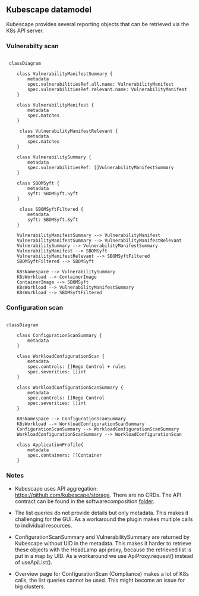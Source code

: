 ## Kubescape datamodel

Kubescape provides several reporting objects that can be retrieved via the K8s API server.

### Vulnerabilty scan

```mermaid

 classDiagram

    class VulnerabilityManifestSummary {
        metadata
        spec.vulnerabilitiesRef.all.name: VulnerabilityManifest
        spec.vulnerabilitiesRef.relevant.name: VulnerabilityManifest
    }

    class VulnerabilityManifest {
        metadata
        spec.matches
    }

     class VulnerabilityManifestRelevant {
        metadata
        spec.matches
    }

    class VulnerabilitySummary {
        metadata
        spec.vulnerabilitiesRef: []VulnerabilityManifestSummary
    }

    class SBOMSyft {
        metadata
        syft: SBOMSyft.Syft
    }

     class SBOMSyftFiltered {
        metadata
        syft: SBOMSyft.Syft
    }

    VulnerabilityManifestSummary --> VulnerabilityManifest
    VulnerabilityManifestSummary --> VulnerabilityManifestRelevant
    VulnerabilitySummary --> VulnerabilityManifestSummary
    VulnerabilityManifest --> SBOMSyft
    VulnerabilityManifestRelevant --> SBOMSyftFiltered
    SBOMSyftFiltered --> SBOMSyft

    K8sNamespace --> VulnerabilitySummary
    K8sWorkload --> ContainerImage
    ContainerImage --> SBOMSyft
    K8sWorkload --> VulnerabilityManifestSummary
    K8sWorkload --> SBOMSyftFiltered
```

### Configuration scan

```mermaid

classDiagram

    class ConfigurationScanSummary {
        metadata
    }

    class WorkloadConfigurationScan {
        metadata
        spec.controls: []Rego Control + rules
        spec.severities: []int
    }

    class WorkloadConfigurationScanSummary {
        metadata
        spec.controls: []Rego Control
        spec.severities: []int
    }

    K8sNamespace --> ConfigurationScanSummary
    K8sWorkload --> WorkloadConfigurationScanSummary
    ConfigurationScanSummary --> WorkloadConfigurationScanSummary
    WorkloadConfigurationScanSummary --> WorkloadConfigurationScan

    class ApplicationProfile{
        metadata
        spec.containers: []Container
    }
```

### Notes

- Kubescape uses API aggregation: https://github.com/kubescape/storage. There are no CRDs. The API contract can be found in the softwarecomposition [folder](https://github.com/kubescape/storage/tree/main/pkg/apis/softwarecomposition/v1beta1).

- The list queries do not provide details but only metadata. This makes it challenging for the GUI. As a workaround the plugin makes multiple calls to individual resources.

- ConfigurationScanSummary and VulnerabilitySummary are returned by Kubescape without UID in the metadata. This makes it harder to retrieve these objects with the HeadLamp api proxy, because the retrieved list is put in a map by UID. As a workaround we use ApiProxy.request() instead of useApiList().

- Overview page for ConfigurationScan (Compliance) makes a lot of K8s calls, the list queries cannot be used. This might become an issue for big clusters.
